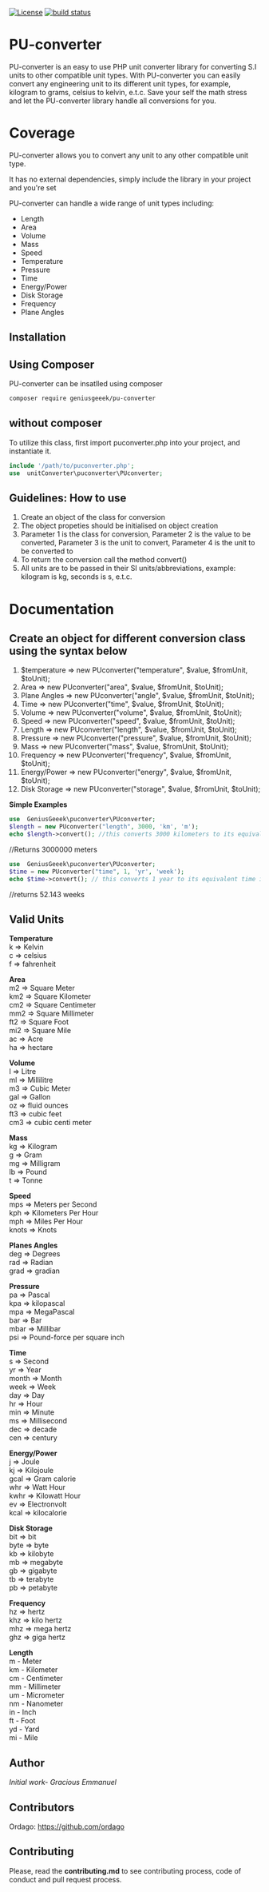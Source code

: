 
 [![License](http://poser.pugx.org/geniusgeeek/pu-converter/license)](https://packagist.org/packages/geniusgeeek/pu-converter)
 <a href="https://circleci.com/gh/badges/shields/tree/master">
  <img src="https://img.shields.io/circleci/project/github/badges/shields/master" alt="build status"></a>
# PU-converter
PU-converter is an easy to use PHP unit converter library for converting S.I units to other compatible unit types. 
With PU-converter you can easily convert any engineering unit to its different unit types, for example, kilogram to grams, celsius to kelvin, e.t.c.
Save your self the math stress and let the PU-converter library handle all conversions for you.

# Coverage
PU-converter allows you to convert any unit to any other compatible unit type.

It has no external dependencies, simply include the library in your project and you're set

PU-converter can handle a wide range of unit types including: 

* Length
* Area
* Volume
* Mass
* Speed
* Temperature
* Pressure
* Time
* Energy/Power
* Disk Storage
* Frequency
* Plane Angles

## Installation


## Using Composer
PU-converter can be insatlled using composer
```bash
composer require geniusgeeek/pu-converter
```
## without composer
To utilize this class, first import puconverter.php into your project, and instantiate it.
```php
include '/path/to/puconverter.php';
use  unitConverter\puconverter\PUconverter;
```

## Guidelines: How to use
1. Create an object of the class for conversion 
2. The object propeties should be initialised on object creation
3. Parameter 1 is the class for conversion, Parameter 2 is the value to be converted, Parameter 3 is the unit to convert, Parameter 4 is the unit to be converted to
4. To return the conversion call the method convert()
5. All units are to be passed in their SI units/abbreviations, example: kilogram is kg, seconds is s, e.t.c.

           
# Documentation

## Create an object for different conversion class using the syntax below

1. $temperature => new PUconverter("temperature", $value, $fromUnit, $toUnit);
2. Area => new PUconverter("area", $value, $fromUnit, $toUnit);
3. Plane Angles => new PUconverter("angle", $value, $fromUnit, $toUnit);
4. Time => new PUconverter("time", $value, $fromUnit, $toUnit);
5. Volume =>  new PUconverter("volume", $value, $fromUnit, $toUnit);
6. Speed =>  new PUconverter("speed", $value, $fromUnit, $toUnit);
7. Length => new PUconverter("length", $value, $fromUnit, $toUnit);
8. Pressure => new PUconverter("pressure", $value, $fromUnit, $toUnit);
9. Mass => new PUconverter("mass", $value, $fromUnit, $toUnit);
10. Frequency => new PUconverter("frequency", $value, $fromUnit, $toUnit);
11. Energy/Power => new PUconverter("energy", $value, $fromUnit, $toUnit);
12. Disk Storage => new PUconverter("storage", $value, $fromUnit, $toUnit);


**Simple Examples**
```php
use  GeniusGeeek\puconverter\PUconverter;
$length = new PUconverter("length", 3000, 'km', 'm');
echo $length->convert(); //this converts 3000 kilometers to its equivalent meter
```
//Returns 3000000 meters

```php
use  GeniusGeeek\puconverter\PUconverter;
$time = new PUconverter("time", 1, 'yr', 'week');
echo $time->convert(); // this converts 1 year to its equivalent time in weeks
```
//returns 52.143 weeks


## Valid Units

 **Temperature** <br>
 k => Kelvin<br>
 c => celsius<br>
 f => fahrenheit<br>
 
 **Area**<br>
 m2 => Square Meter<br>
 km2 => Square Kilometer<br>
 cm2 => Square Centimeter<br>
 mm2 => Square Millimeter<br>
 ft2 => Square Foot<br>
 mi2 => Square Mile<br>
 ac => Acre<br>
 ha => hectare<br>
 
 **Volume**<br>
 l => Litre<br>
 ml => Millilitre<br>
 m3 => Cubic Meter<br>
 gal => Gallon<br>
 oz => fluid ounces<br>
 ft3 => cubic feet<br>
 cm3 => cubic centi meter<br>
 
 **Mass**<br>
 kg => Kilogram<br>
 g => Gram<br>
 mg => Milligram<br>
 lb => Pound<br>
 t =>  Tonne<br>
 
 **Speed**<br>
 mps => Meters per Second<br>
 kph => Kilometers Per Hour<br>
 mph => Miles Per Hour<br>
 knots => Knots<br>
 
 **Planes Angles**<br>
 deg => Degrees<br>
 rad => Radian<br>
 grad => gradian<br>
 
 **Pressure**<br>
 pa => Pascal<br>
 kpa => kilopascal<br>
 mpa => MegaPascal<br>
 bar => Bar<br>
 mbar => Millibar<br>
 psi => Pound-force per square inch<br>
 
 **Time**<br>
 s => Second<br>
 yr => Year <br>
 month => Month<br>
 week => Week<br>
 day => Day<br>
 hr => Hour<br>
 min => Minute<br>
 ms => Millisecond<br>
 dec => decade<br>
 cen => century<br>
 
 **Energy/Power**<br>
 j => Joule<br>
 kj => Kilojoule<br>
 gcal => Gram calorie<br>
 whr => Watt Hour<br>
 kwhr => Kilowatt Hour<br>
 ev => Electronvolt<br>
 kcal => kilocalorie<br>
 
 **Disk Storage**<br>
 bit => bit<br>
 byte => byte<br>
 kb => kilobyte<br>
 mb => megabyte<br>
 gb => gigabyte<br>
 tb => terabyte<br>
 pb => petabyte<br>
 
 **Frequency**<br>
 hz => hertz<br>
 khz => kilo hertz<br>
 mhz => mega hertz<br>
 ghz => giga hertz<br>
 
 
 **Length**<br>
m - Meter<br>
km - Kilometer<br>
cm - Centimeter<br>
mm - Millimeter<br>
um - Micrometer<br>
nm - Nanometer<br>
in - Inch<br>
ft - Foot<br>
yd - Yard<br>
mi - Mile<br>

## Author
*Initial work- Gracious Emmanuel*

## Contributors
Ordago: https://github.com/ordago

## Contributing
Please, read the **contributing.md** to see contributing process, code of conduct and pull request process.
